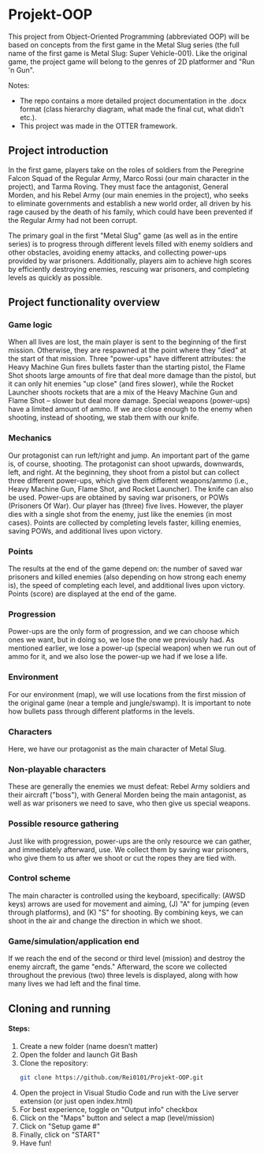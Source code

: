 # Projekt-OOP

This project from Object-Oriented Programming (abbreviated OOP) will be based on concepts from the first game in the Metal Slug series (the full name of the first game is Metal Slug: Super Vehicle-001). Like the original game, the project game will belong to the genres of 2D platformer and "Run 'n Gun".

Notes:
- The repo contains a more detailed project documentation in the .docx format (class hierarchy diagram, what made the final cut, what didn't etc.).
- This project was made in the OTTER framework.

## Project introduction

In the first game, players take on the roles of soldiers from the Peregrine Falcon Squad of the Regular Army, Marco Rossi (our main character in the project), and Tarma Roving. They must face the antagonist, General Morden, and his Rebel Army (our main enemies in the project), who seeks to eliminate governments and establish a new world order, all driven by his rage caused by the death of his family, which could have been prevented if the Regular Army had not been corrupt.

The primary goal in the first "Metal Slug" game (as well as in the entire series) is to progress through different levels filled with enemy soldiers and other obstacles, avoiding enemy attacks, and collecting power-ups provided by war prisoners. Additionally, players aim to achieve high scores by efficiently destroying enemies, rescuing war prisoners, and completing levels as quickly as possible.

## Project functionality overview

### Game logic
When all lives are lost, the main player is sent to the beginning of the first mission. Otherwise, they are respawned at the point where they "died" at the start of that mission. Three "power-ups" have different attributes: the Heavy Machine Gun fires bullets faster than the starting pistol, the Flame Shot shoots large amounts of fire that deal more damage than the pistol, but it can only hit enemies "up close" (and fires slower), while the Rocket Launcher shoots rockets that are a mix of the Heavy Machine Gun and Flame Shot – slower but deal more damage. Special weapons (power-ups) have a limited amount of ammo. If we are close enough to the enemy when shooting, instead of shooting, we stab them with our knife.

### Mechanics
Our protagonist can run left/right and jump. An important part of the game is, of course, shooting. The protagonist can shoot upwards, downwards, left, and right. At the beginning, they shoot from a pistol but can collect three different power-ups, which give them different weapons/ammo (i.e., Heavy Machine Gun, Flame Shot, and Rocket Launcher). The knife can also be used. Power-ups are obtained by saving war prisoners, or POWs (Prisoners Of War). Our player has (three) five lives. However, the player dies with a single shot from the enemy, just like the enemies (in most cases). Points are collected by completing levels faster, killing enemies, saving POWs, and additional lives upon victory.

### Points
The results at the end of the game depend on: the number of saved war prisoners and killed enemies (also depending on how strong each enemy is), the speed of completing each level, and additional lives upon victory. Points (score) are displayed at the end of the game.

### Progression
Power-ups are the only form of progression, and we can choose which ones we want, but in doing so, we lose the one we previously had. As mentioned earlier, we lose a power-up (special weapon) when we run out of ammo for it, and we also lose the power-up we had if we lose a life.

### Environment
For our environment (map), we will use locations from the first mission of the original game (near a temple and jungle/swamp). It is important to note how bullets pass through different platforms in the levels.

### Characters
Here, we have our protagonist as the main character of Metal Slug.

### Non-playable characters
These are generally the enemies we must defeat: Rebel Army soldiers and their aircraft ("boss"), with General Morden being the main antagonist, as well as war prisoners we need to save, who then give us special weapons.

### Possible resource gathering
Just like with progression, power-ups are the only resource we can gather, and immediately afterward, use. We collect them by saving war prisoners, who give them to us after we shoot or cut the ropes they are tied with.

### Control scheme
The main character is controlled using the keyboard, specifically: (AWSD keys) arrows are used for movement and aiming, (J) "A" for jumping (even through platforms), and (K) "S" for shooting. By combining keys, we can shoot in the air and change the direction in which we shoot.

### Game/simulation/application end
If we reach the end of the second or third level (mission) and destroy the enemy aircraft, the game "ends." Afterward, the score we collected throughout the previous (two) three levels is displayed, along with how many lives we had left and the final time.

## Cloning and running

#### Steps:

1. Create a new folder (name doesn’t matter)  
2. Open the folder and launch Git Bash  
3. Clone the repository:  
   ```bash  
   git clone https://github.com/Rei0101/Projekt-OOP.git 
   ```
4. Open the project in Visual Studio Code and run with the Live server extension (or just open index.html)
5. For best experience, toggle on "Output info" checkbox
6. Click on the "Maps" button and select a map (level/mission)
7. Click on "Setup game #"
8. Finally, click on "START"
9. Have fun!

